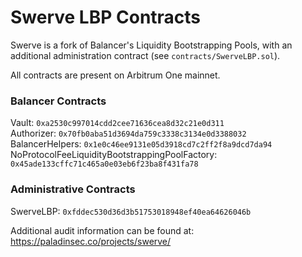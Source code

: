 # Swerve LBP Contracts

Swerve is a fork of Balancer's Liquidity Bootstrapping Pools, with an additional administration contract (see `contracts/SwerveLBP.sol`).

All contracts are present on Arbitrum One mainnet.

### Balancer Contracts

Vault: `0xa2530c997014cdd2cee71636cea8d32c21e0d311`  
Authorizer: `0x70fb0aba51d3694da759c3338c3134e0d3388032`  
BalancerHelpers: `0x1e0c46ee9131e05d3918cd7c2ff2f8a9dcd7da94`  
NoProtocolFeeLiquidityBootstrappingPoolFactory: `0x45ade133cffc71c465a0e03eb6f23ba8f431fa78`

### Administrative Contracts

SwerveLBP: `0xfddec530d36d3b51753018948ef40ea64626046b`

Additional audit information can be found at: https://paladinsec.co/projects/swerve/
